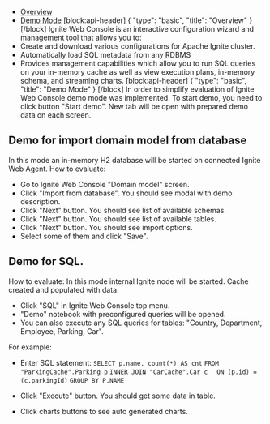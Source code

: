 * [Overview](#overview)
* [Demo Mode](#demo-mode)
[block:api-header]
{
  "type": "basic",
  "title": "Overview"
}
[/block]
Ignite Web Console is an interactive configuration wizard and management tool that allows you to:
* Create and download various configurations for Apache Ignite cluster.
* Automatically load SQL metadata from any RDBMS
* Provides management capabilities which allow you to run SQL queries
 on your in-memory cache as well as view execution plans, in-memory schema, and streaming charts.
[block:api-header]
{
  "type": "basic",
  "title": "Demo Mode"
}
[/block]
In order to simplify evaluation of Ignite Web Console demo mode was implemented.
To start demo, you need to click button "Start demo". New tab will be open with prepared demo data on each screen.
## Demo for import domain model from database
In this mode an in-memory H2 database will be started on connected Ignite Web Agent.
How to evaluate:
  * Go to Ignite Web Console "Domain model" screen.
  * Click "Import from database". You should see modal with demo description.
  * Click "Next" button. You should see list of available schemas.
  * Click "Next" button. You should see list of available tables.
  * Click "Next" button. You should see import options.
  * Select some of them and click "Save".

## Demo for SQL.
How to evaluate:
In this mode internal Ignite node will be started. Cache created and populated with data.
 * Click "SQL" in Ignite Web Console top menu.
 * "Demo" notebook with preconfigured queries will be opened.
 * You can also execute any SQL queries for tables: "Country, Department, Employee, Parking, Car".

For example:
 * Enter SQL statement:
`SELECT p.name, count(*) AS cnt`
`FROM "ParkingCache".Parking p`
`INNER JOIN "CarCache".Car c`
`  ON (p.id) = (c.parkingId)`
`GROUP BY P.NAME`

 * Click "Execute" button. You should get some data in table.
 * Click charts buttons to see auto generated charts.